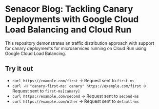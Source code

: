 # Senacor Blog: Tackling Canary Deployments with Google Cloud Load Balancing and Cloud Run

This repository demonstrates an traffic distribution approach with support for canary deployments for microservices running on Cloud Run using Google Cloud Load Balancing.

## Try it out

- `curl https://example.com/first` -> Request sent to `first-ms`
- `curl -H "canary-first-ms: canary" https://example.com/first` -> Request sent to `first-ms[canary]`
- `curl https://example.com/second` -> Request sent to `second-ms`
- `curl https://example.com/other` -> Request sent to `default-ms`
